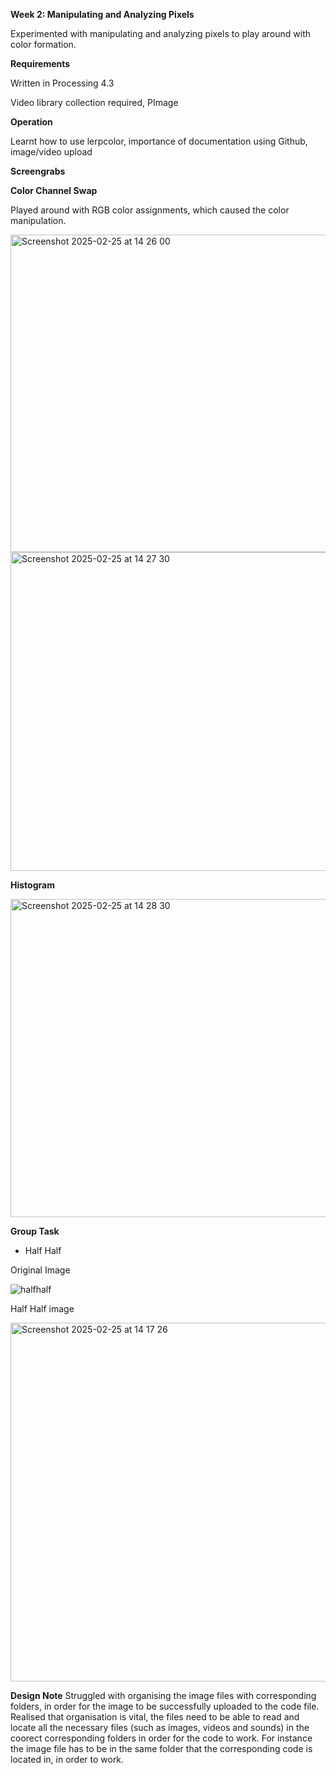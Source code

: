 **Week 2: Manipulating and Analyzing Pixels**

Experimented with manipulating and analyzing pixels to play around with color formation.

**Requirements**

Written in Processing 4.3

Video library collection required, PImage 

**Operation**

Learnt how to use lerpcolor, importance of documentation using Github, image/video upload 

**Screengrabs**



**Color Channel Swap**

Played around with RGB color assignments, which caused the color manipulation. 

<img width="508" alt="Screenshot 2025-02-25 at 14 26 00" src="https://github.com/user-attachments/assets/c25fc711-07e2-4eb1-9451-14fb3b1b4ec7" />

<img width="510" alt="Screenshot 2025-02-25 at 14 27 30" src="https://github.com/user-attachments/assets/f24b96f1-4029-4ae2-962c-fe06ab918c55" />


**Histogram**

<img width="509" alt="Screenshot 2025-02-25 at 14 28 30" src="https://github.com/user-attachments/assets/0d056c2b-43d7-462d-8363-04bafc95ca30" />


**Group Task**

- Half Half

Original Image

![halfhalf](https://github.com/user-attachments/assets/e629f581-86b7-4b9e-98ae-28b77e1c0725)

Half Half image

<img width="574" alt="Screenshot 2025-02-25 at 14 17 26" src="https://github.com/user-attachments/assets/2169c836-a37c-42f1-98f9-f659219b6816" />

**Design Note**
Struggled with organising the image files with corresponding folders, in order for the image to be successfully uploaded to the code file. Realised that organisation is vital, the files need to be able to read and locate all the necessary files (such as images, videos and sounds) in the coorect corresponding folders in order for the code to work. For instance the image file has to be in the same folder that the corresponding code is located in, in order to work. 

